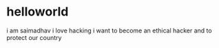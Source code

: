 # helloworld
i am saimadhav 
i love hacking 
i want to become an ethical hacker and to protect our country
